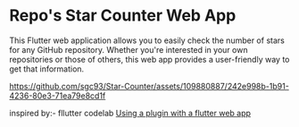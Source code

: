 # Repo's Star Counter Web App

This Flutter web application allows you to easily check the number of stars for any GitHub repository. Whether you're interested in your own repositories or those of others, this web app provides a user-friendly way to get that information.


https://github.com/sgc93/Star-Counter/assets/109880887/242e998b-1b91-4236-80e3-71ea79e8cd1f

inspired by:- fllutter codelab [Using a plugin with a flutter web app](https://codelabs.developers.google.com/codelabs/web-url-launcher#0)
